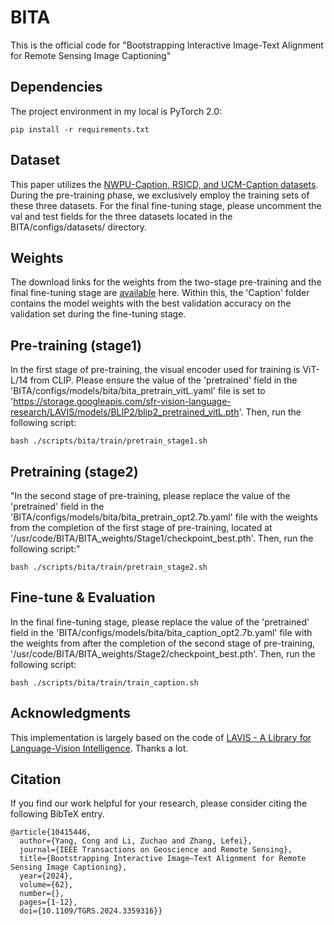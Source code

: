 # BITA
This is the official code for "Bootstrapping Interactive Image-Text Alignment for Remote Sensing Image Captioning"

 ## Dependencies
  The project environment in my local is PyTorch 2.0:
  
  `pip install -r requirements.txt`


 ## Dataset
This paper utilizes the [NWPU-Caption, RSICD, and UCM-Caption datasets](https://1drv.ms/f/s!AvupDOrrrLbs7UaAbjbAaM06ywh2?e=tcE6Nn). During the pre-training phase, we exclusively employ the training sets of these three datasets. For the final fine-tuning stage, please uncomment the val and test fields for the three datasets located in the BITA/configs/datasets/ directory.

 ## Weights
The download links for the weights from the two-stage pre-training and the final fine-tuning stage are [available](https://1drv.ms/f/s!AvupDOrrrLbs7T8J5HpD-gHTny6D?e=RhcJxi) here. Within this, the 'Caption' folder contains the model weights with the best validation accuracy on the validation set during the fine-tuning stage.

 ## Pre-training (stage1)
In the first stage of pre-training, the visual encoder used for training is ViT-L/14 from CLIP. Please ensure the value of the 'pretrained' field in the 'BITA/configs/models/bita/bita_pretrain_vitL.yaml' file is set to 'https://storage.googleapis.com/sfr-vision-language-research/LAVIS/models/BLIP2/blip2_pretrained_vitL.pth'. Then, run the following script:
```
bash ./scripts/bita/train/pretrain_stage1.sh
```

 ## Pretraining (stage2)
"In the second stage of pre-training, please replace the value of the 'pretrained' field in the 'BITA/configs/models/bita/bita_pretrain_opt2.7b.yaml' file with the weights from the completion of the first stage of pre-training, located at '/usr/code/BITA/BITA_weights/Stage1/checkpoint_best.pth'. Then, run the following script:"
```
bash ./scripts/bita/train/pretrain_stage2.sh
```

 ## Fine-tune & Evaluation
In the final fine-tuning stage, please replace the value of the 'pretrained' field in the 'BITA/configs/models/bita/bita_caption_opt2.7b.yaml' file with the weights from after the completion of the second stage of pre-training, '/usr/code/BITA/BITA_weights/Stage2/checkpoint_best.pth'. Then, run the following script:
```
bash ./scripts/bita/train/train_caption.sh
```



## Acknowledgments
This implementation is largely based on the code of [LAVIS - A Library for Language-Vision Intelligence](https://github.com/salesforce/LAVIS/tree/main/lavis). Thanks a lot.


## Citation
If you find our work helpful for your research, please consider citing the following BibTeX entry.

```
@article{10415446,
  author={Yang, Cong and Li, Zuchao and Zhang, Lefei},
  journal={IEEE Transactions on Geoscience and Remote Sensing}, 
  title={Bootstrapping Interactive Image–Text Alignment for Remote Sensing Image Captioning}, 
  year={2024},
  volume={62},
  number={},
  pages={1-12},
  doi={10.1109/TGRS.2024.3359316}}

```
